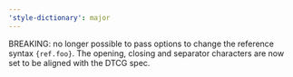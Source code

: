 ```yaml
---
'style-dictionary': major
---
```


BREAKING: no longer possible to pass options to change the reference syntax `{ref.foo}`. The opening, closing and separator characters are now set to be aligned with the DTCG spec.
